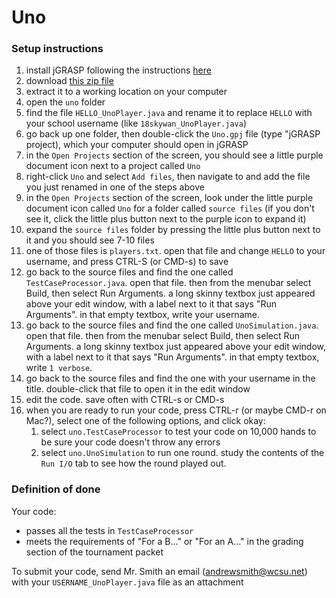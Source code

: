 # Uno
### Setup instructions
1. install jGRASP following the instructions [here](https://courses.cs.washington.edu/courses/cse14x/software/jgrasp.html)
1. download [this zip file](https://drive.google.com/open?id=1UCMPdlqFl6zOxCwGJhXbM7xrl6LeQTUA)
1. extract it to a working location on your computer
1. open the `uno` folder
1. find the file `HELLO_UnoPlayer.java` and rename it to replace `HELLO` with your school username (like `18skywan_UnoPlayer.java`)
1. go back up one folder, then double-click the `Uno.gpj` file (type "jGRASP project), which your computer should open in jGRASP
1. in the `Open Projects` section of the screen, you should see a little purple document icon next to a project called `Uno`
1. right-click `Uno` and select `Add files`, then navigate to and add the file you just renamed in one of the steps above
1. in the `Open Projects` section of the screen, look under the little purple document icon called `Uno` for a folder called `source files` (if you don't see it, click the little plus button next to the purple icon to expand it)
1. expand the `source files` folder by pressing the little plus button next to it and you should see 7-10 files
1. one of those files is `players.txt`. open that file and change `HELLO` to your username, and press CTRL-S (or CMD-s) to save
1. go back to the source files and find the one called `TestCaseProcessor.java`. open that file. then from the menubar select Build, then select Run Arguments. a long skinny textbox just appeared above your edit window, with a label next to it that says "Run Arguments". in that empty textbox, write your username.
1. go back to the source files and find the one called `UnoSimulation.java`. open that file. then from the menubar select Build, then select Run Arguments. a long skinny textbox just appeared above your edit window, with a label next to it that says "Run Arguments". in that empty textbox, write `1 verbose`.
1. go back to the source files and find the one with your username in the title. double-click that file to open it in the edit window
1. edit the code. save often with CTRL-s or CMD-s
1. when you are ready to run your code, press CTRL-r (or maybe CMD-r on Mac?), select one of the following options, and click okay:
   1. select `uno.TestCaseProcessor` to test your code on 10,000 hands to be sure your code doesn't throw any errors
   1. select `uno.UnoSimulation` to run one round. study the contents of the `Run I/O` tab to see how the round played out.

### Definition of done
Your code:
* passes all the tests in `TestCaseProcessor`
* meets the requirements of "For a B..." or "For an A..." in the grading section of the tournament packet

To submit your code, send Mr. Smith an email (andrewsmith@wcsu.net) with your `USERNAME_UnoPlayer.java` file as an attachment
